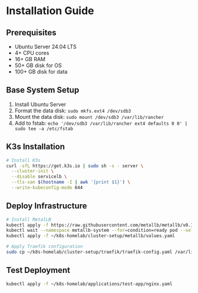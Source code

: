 # Installation Guide

## Prerequisites
- Ubuntu Server 24.04 LTS
- 4+ CPU cores
- 16+ GB RAM
- 50+ GB disk for OS
- 100+ GB disk for data

## Base System Setup
1. Install Ubuntu Server
2. Format the data disk: `sudo mkfs.ext4 /dev/sdb3`
3. Mount the data disk: `sudo mount /dev/sdb3 /var/lib/rancher`
4. Add to fstab: `echo '/dev/sdb3 /var/lib/rancher ext4 defaults 0 0' | sudo tee -a /etc/fstab`

## K3s Installation
```bash
# Install K3s
curl -sfL https://get.k3s.io | sudo sh -s - server \
  --cluster-init \
  --disable servicelb \
  --tls-san $(hostname -I | awk '{print $1}') \
  --write-kubeconfig-mode 644
```

## Deploy Infrastructure
```bash
# Install MetalLB
kubectl apply -f https://raw.githubusercontent.com/metallb/metallb/v0.13.7/config/manifests/metallb-native.yaml
kubectl wait --namespace metallb-system --for=condition=ready pod --selector=app=metallb --timeout=90s
kubectl apply -f ~/k8s-homelab/cluster-setup/metallb/values.yaml

# Apply Traefik configuration
sudo cp ~/k8s-homelab/cluster-setup/traefik/traefik-config.yaml /var/lib/rancher/k3s/server/manifests/
```

## Test Deployment
```bash
kubectl apply -f ~/k8s-homelab/applications/test-app/nginx.yaml
```
